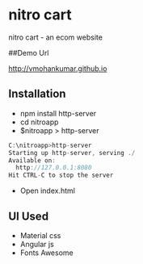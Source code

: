 # nitro cart
nitro cart - an ecom website

##Demo Url

http://vmohankumar.github.io

## Installation

* npm install http-server
* cd nitroapp
* $nitroapp > http-server

```javascript
C:\nitroapp>http-server
Starting up http-server, serving ./
Available on:
  http://127.0.0.1:8080
Hit CTRL-C to stop the server
```
* Open index.html 

## UI Used

* Material css 
* Angular js 
* Fonts Awesome  
